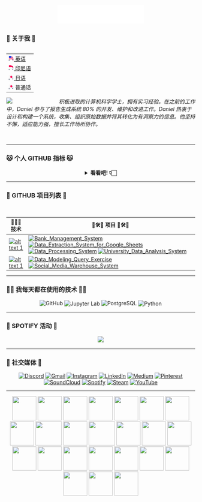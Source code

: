 <div align="center">
  <img src="/assets/header_hello-albesta_github_profile_en.svg" alt="大家好，我叫丹尼尔-D-阿尔贝斯塔（Daniel D. Albesta）。我是来自印度尼西亚的数据爱好者。爱你们 XOXO。">
</div>

### 🧙 关于我 🧙

<div align="right">
  <table align="right">
   <tr><td><a href="/README.md"><img src="/assets/us_flag.png" height="13"> 英语</td></tr>
   <tr><td><a href="/additional_langs/README_id.md"><img src="/assets/id_flag.png" height="13"> 印尼语</a></td></tr>
   <tr><td><a href="/additional_langs/README_jp.md"><img src="/assets/jp_flag.png" height="13"> 日语</a></td></tr>
   <tr><td><img src="/assets/jp_flag.png" height="13"> 普通话</td></tr>
  </table>

  <br>
</div>

<div>
  <img align="left" src="https://media.giphy.com/media/v1.Y2lkPTc5MGI3NjExanU4NHByM3V6Zmxzd2p3eGhuOWZxNjJ4Zjg0NThzcHlobWw4dmdrZyZlcD12MV9pbnRlcm5hbF9naWZfYnlfaWQmY3Q9cw/dMFZrx4ZdXCkRWuGLX/giphy.gif" width="140">

  <p align="left">
    <br>
    <em>积极进取的计算机科学学士，拥有实习经验。在之前的工作中，Daniel 参与了报告生成系统 80% 的开发、维护和改进工作。Daniel 热衷于设计和构建一个系统，收集、组织原始数据并将其转化为有洞察力的信息。他坚持不懈，适应能力强，擅长工作场所协作。</em>
  </p>
</div>

<br>

---

### 🐱 个人 GITHUB 指标 🐱

<div align="center">
  <details>
    <summary><b>看看吧! 👇🏻</b></summary>
    <br>

  <img src="https://metrics.lecoq.io/hello-albesta?template=classic&isocalendar=1&languages=1&activity=1&introduction=1&habits=1&achievements=1&repositories=1&code=1&followup=1&lines=1&base=header%2C%20activity%2C%20community%2C%20repositories%2C%20metadata&base.indepth=false&base.hireable=false&base.skip=false&repositories.batch=100&repositories.forks=false&repositories.affiliations=owner&isocalendar=false&isocalendar.duration=half-year&languages=false&languages.limit=8&languages.threshold=0%25&languages.other=false&languages.colors=github&languages.sections=most-used&languages.indepth=false&languages.analysis.timeout=15&languages.analysis.timeout.repositories=7.5&languages.categories=markup%2C%20programming&languages.recent.categories=markup%2C%20programming&languages.recent.load=300&languages.recent.days=14&lines=false&lines.sections=base&lines.repositories.limit=4&lines.history.limit=1&lines.delay=0&habits=false&habits.from=200&habits.days=14&habits.facts=true&habits.charts=false&habits.charts.type=classic&habits.trim=false&habits.languages.limit=8&habits.languages.threshold=0%25&followup=false&followup.sections=repositories&followup.indepth=false&followup.archived=true&repositories=false&repositories.pinned=0&repositories.starred=0&repositories.random=0&repositories.order=featured%2C%20pinned%2C%20starred%2C%20random&achievements=false&achievements.threshold=C&achievements.secrets=true&achievements.display=detailed&achievements.limit=0&activity=false&activity.limit=5&activity.load=300&activity.days=14&activity.visibility=all&activity.timestamps=false&activity.filter=all&code=false&code.lines=12&code.load=400&code.days=3&code.visibility=public&introduction=false&introduction.title=true&config.timezone=Asia%2FJakarta&config.twemoji=true&config.octicon=true">
  </details>
</div>

---

### 🚦 GITHUB 项目列表 🚥

<br>

| 👨🏻‍💻 **技术** | 🚧🛠️🚧 **项目** 🚧🛠️🚧 |
| - | - |
| [![ alt text 1 ](https://img.shields.io/badge/Python-306998?style=for-the-badge&logo=Python&logoColor=FFD343)](https://www.python.org/) | [![ Bank_Management_System ](https://img.shields.io/badge/GitHub-Bank_Management_System-181717?style=for-the-badge&logo=GitHub&logoColor=FFFFFF)](https://github.com/hello-albesta/Python-OOP-BankManagementSystem) [![ Data_Extraction_System_for_Google_Sheets ](https://img.shields.io/badge/GitHub-Data_Extraction_System_for_Google_Sheets-181717?style=for-the-badge&logo=GitHub&logoColor=FFFFFF)](https://github.com/hello-albesta/Python-ETL-DataExtractionSystemForGSheets) [![ Data_Processing_System ](https://img.shields.io/badge/GitHub-Data_Processing_System-181717?style=for-the-badge&logo=GitHub&logoColor=FFFFFF)](https://github.com/hello-albesta/Python-ParallelComputing-DataProcessingSystem) [![ University_Data_Analysis_System ](https://img.shields.io/badge/GitHub-University_Data_Analysis_System-181717?style=for-the-badge&logo=GitHub&logoColor=FFFFFF)](https://github.com/hello-albesta/Python-BDAPyspark-UniversityDataAnalysisSystem) |
| [![ alt text 1 ](https://img.shields.io/badge/PostgreSQL-0064A5?style=for-the-badge&logo=PostgreSQL&logoColor=FFFFFF)](https://www.postgresql.org/) | [![ Data_Modeling_Query_Exercise ](https://img.shields.io/badge/GitHub-Data_Modeling_Query_Exercise-181717?style=for-the-badge&logo=GitHub&logoColor=FFFFFF)](https://github.com/hello-albesta/SQL-DataModeling-QueryExercise) [![ Social_Media_Warehouse_System ](https://img.shields.io/badge/GitHub-Social_Media_Warehouse_System-181717?style=for-the-badge&logo=GitHub&logoColor=FFFFFF)](https://github.com/hello-albesta/SQL-DataWarehouse-SocialMediaWarehouseSystem) |

---

### 🐱‍💻 我每天都在使用的技术 🐱‍💻

<div align="center">
  <img src="https://readme-components.vercel.app/api?component=logo&fill=black&logo=github&animation=spin&svgfill=6C6C6C" alt="GitHub">
  <img src="https://readme-components.vercel.app/api?component=logo&fill=black&logo=jupyter&animation=spin&svgfill=F47424" align="center" alt="Jupyter Lab">
  <img src="https://readme-components.vercel.app/api?component=logo&fill=black&logo=postgresql&animation=spin&svgfill=0064A5" alt="PostgreSQL">
  <img src="https://readme-components.vercel.app/api?component=logo&fill=black&logo=python&animation=spin&svgfill=FFD343" align="center" alt="Python">
</div>

---

### 🎵 SPOTIFY 活动 🎵

<div align="center">
  <a href="https://spotify-github-profile.vercel.app/api/view?uid=31mit6lw4rk4zw5uikw62iv23x2a&redirect=true">
    <img src="https://spotify-github-profile.vercel.app/api/view?uid=31mit6lw4rk4zw5uikw62iv23x2a&cover_image=true&theme=default&show_offline=false&background_color=0d1117&interchange=true&bar_color_cover=true&bar_color=53b14f"/>
  </a>
</div>

---

### 🦄 社交媒体 🦄

<div align="center">
  <a href="https://discord.com/users/458449112254251009/"><img src="https://img.icons8.com/color/96/000000/discord-logo.png" alt="Discord"/></a>
  <a href="mailto:hello.albesta.work@gmail.com"><img src="https://img.icons8.com/color/96/000000/gmail.png" alt="Gmail"/></a>
  <a href="https://www.instagram.com/danielalbesta/"><img src="https://img.icons8.com/color/96/000000/instagram-new.png" alt="Instagram"/></a>
  <a href="https://www.linkedin.com/in/danielalbesta/"><img src="https://img.icons8.com/color/96/000000/linkedin.png" alt="LinkedIn"/></a>
  <a href="https://hello-albesta.medium.com/"><img src="https://img.icons8.com/color/96/000000/medium-logo.png" alt="Medium"/></a>
  <a href="https://id.pinterest.com/helloalbesta/"><img src="https://img.icons8.com/color/96/000000/pinterest--v1.png" alt="Pinterest"/></a>
  <a href="https://soundcloud.com/mrsimple_is_ajax"><img src="https://img.icons8.com/color/96/000000/soundcloud.png" alt="SoundCloud"/></a>
  <a href="https://open.spotify.com/user/31mit6lw4rk4zw5uikw62iv23x2a?si=ee1f248d906341a0"><img src="https://img.icons8.com/color/96/000000/spotify--v1.png" alt="Spotify"/></a>
  <a href="https://steamcommunity.com/id/hello-albesta"><img src="https://img.icons8.com/fluent/96/000000/steam.png" alt="Steam"/></a>
  <a href="https://www.youtube.com/@hello.albesta"><img src="https://img.icons8.com/color/96/000000/youtube.png" alt="YouTube"/></a>
</div>

---

<div align="center">
    <img src="https://cultofthepartyparrot.com/parrots/hd/hypnoparrotlight.gif" width="64" height="64"/>
    <img src="https://cultofthepartyparrot.com/parrots/hd/hypnoparrotdark.gif" width="64" height="64"/>
    <img src="https://cultofthepartyparrot.com/parrots/hd/opensourceparrot.gif" width="64" height="64"/>
    <img src="https://cultofthepartyparrot.com/parrots/hd/footballparrot.gif" width="64" height="64"/>
    <img src="https://cultofthepartyparrot.com/parrots/hd/pirateparrot.gif" width="64" height="64"/>
    <img src="https://cultofthepartyparrot.com/parrots/hd/scienceparrot.gif" width="64" height="64"/>
    <img src="https://cultofthepartyparrot.com/parrots/hd/laptop_parrot.gif" width="64" height="64"/>
    <img src="https://cultofthepartyparrot.com/parrots/hd/mustacheparrot.gif" width="64" height="64"/>
    <img src="https://cultofthepartyparrot.com/parrots/fixparrot.gif" width="70" height="64"/>
    <img src="https://cultofthepartyparrot.com/parrots/slomoparrot.gif" width="64" height="64"/>
    <img src="https://cultofthepartyparrot.com/parrots/asyncparrot.gif" width="70" height="64"/>
    <img src="https://cultofthepartyparrot.com/parrots/hd/illuminatiparrot.gif" width="64" height="64"/>
    <img src="https://cultofthepartyparrot.com/parrots/databaseparrot.gif" width="64" height="64"/>
    <img src="https://cultofthepartyparrot.com/parrots/hd/githubparrot.gif" width="64" height="64"/>
    <img src="https://cultofthepartyparrot.com/parrots/hd/exceptionallyfastparrot.gif" width="64" height="64"/>
    <img src="https://cultofthepartyparrot.com/parrots/hd/meldparrot.gif" width="64" height="64"/>
    <img src="https://cultofthepartyparrot.com/parrots/hd/moonwalkingparrot.gif" width="64" height="64"/>
    <img src="https://cultofthepartyparrot.com/parrots/hd/spinningparrot.gif" width="64" height="64"/>
    <img src="https://cultofthepartyparrot.com/parrots/hd/jumpingparrot.gif" width="64" height="64"/>
    <img src="https://cultofthepartyparrot.com/parrots/hd/levitationparrot.gif" width="64" height="64"/>
    <img src="https://cultofthepartyparrot.com/parrots/hd/dealwithitnowparrot.gif" width="64" height="64"/>
    <img src="https://cultofthepartyparrot.com/flags/hd/indiaparrot.gif" width="64" height="64"/>
    <img src="https://cultofthepartyparrot.com/parrots/hd/60fpsparrot.gif" width="64" height="64"/>
    <img src="https://cultofthepartyparrot.com/parrots/hd/stableparrot.gif" width="64" height="64"/>
</div>
